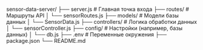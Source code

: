 sensor-data-server/
├── server.js          # Главная точка входа
├── routes/            # Маршруты API
│   └── sensorRoutes.js
├── models/            # Модели базы данных
│   └── SensorData.js
├── controllers/       # Логика обработки данных
│   └── sensorController.js
├── config/            # Настройки (например, базы данных)
│   └── db.js
├── .env               # Переменные окружения
├── package.json
└── README.md

